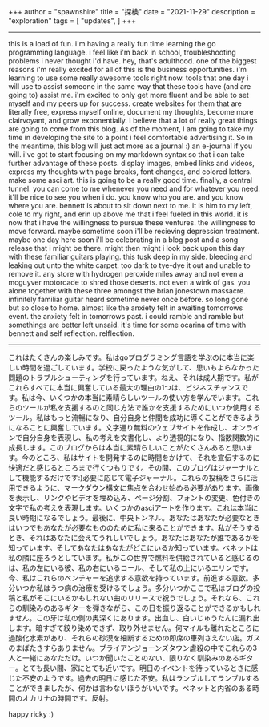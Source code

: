 +++
author = "spawnshire"
title = "探検"
date = "2021-11-29"
description = "exploration"
tags = [
    "updates",
]
+++
***
this is a load of fun. i'm having a really fun time learning the go programming language. i feel like i'm back in school, troubleshooting problems i never thought i'd have. hey, that's adulthood. one of the biggest reasons i'm really excited for all of this is the business opportunities. i'm learning to use some really awesome tools right now. tools that one day i will use to assist someone in the same way that these tools have (and are going to) assist me. i'm excited to only get more fluent and be able to set myself and my peers up for success. create websites for them that are literally free, express myself online, document my thoughts, become more clairvoyant, and grow exponentially. I believe that a lot of really great things are going to come from this blog. As of the moment, I am going to take my time in developing the site to a point i feel comfortable advertising it. So in the meantime, this blog will just act more as a journal :) an e-journal if you will. i've got to start focusing on my markdown syntax so that i can take further advantage of these posts. display images, embed links and videos, express my thoughts with page breaks, font changes, and colored letters. make some asci art. this is going to be a really good time. finally, a central tunnel. you can come to me whenever you need and for whatever you need. it'll be nice to see you when i do. you know who you are. and you know where you are. bennett is about to sit down next to me. it is him to my left, cole to my right, and erin up above me that i feel fueled in this world. it is now that i have the willingness to pursue these ventures. the willingness to move forward. maybe sometime soon i'll be recieving depression treatment. maybe one day here soon i'll be celebrating in a blog post and a song release that i might be there. might then might i look back upon this day with these familiar guitars playing. this tusk deep in my side. bleeding and leaking out unto the white carpet. too dark to tye-dye it out and unable to remove it. any store with hydrogen peroxide miles away and not even a mcguyver motorcade to shred those deserts. not even a wink of gas. you alone together with these three amongst the brian jonestown massacre. infinitely familiar guitar heard sometime never once before. so long gone but so close to home. almost like the anxiety felt in awaiting tomorrows event. the anxiety felt in tomorrows past. i could ramble and ramble but somethings are better left unsaid. it's time for some ocarina of time with bennett and self reflection. relflection.
***
これはたくさんの楽しみです。私はgoプログラミング言語を学ぶのに本当に楽しい時間を過ごしています。学校に戻ったような気がして、思いもよらなかった問題のトラブルシューティングを行っています。ねえ、それは成人期です。私がこれらすべてに本当に興奮している最大の理由の1つは、ビジネスチャンスです。私は今、いくつかの本当に素晴らしいツールの使い方を学んでいます。これらのツールが私を支援するのと同じ方法で誰かを支援するためにいつか使用するツール。私はもっ​​と流暢になり、自分自身と仲間を成功に導くことができるようになることに興奮しています。文字通り無料のウェブサイトを作成し、オンラインで自分自身を表現し、私の考えを文書化し、より透視的になり、指数関数的に成長します。このブログからは本当に素晴らしいことがたくさんあると思います。今のところ、私はサイトを開発するのに時間をかけて、それを宣伝するのに快適だと感じるところまで行くつもりです。その間、このブログはジャーナルとして機能するだけです:)必要に応じて電子ジャーナル。これらの投稿をさらに活用できるように、マークダウン構文に焦点を合わせ始める必要があります。画像を表示し、リンクやビデオを埋め込み、ページ分割、フォントの変更、色付きの文字で私の考えを表現します。いくつかのasciアートを作ります。これは本当に良い時期になるでしょう。最後に、中央トンネル。あなたはあなたが必要なときはいつでもあなたが必要なもののために私に来ることができます。私がそうするとき、それはあなたに会えてうれしいでしょう。あなたはあなたが誰であるかを知っています。そしてあなたはあなたがどこにいるか知っています。ベネットは私の隣に座ろうとしています。私がこの世界で燃料を供給されていると感じるのは、私の左にいる彼、私の右にいるコール、そして私の上にいるエリンです。今、私はこれらのベンチャーを追求する意欲を持っています。前進する意欲。多分いつか私はうつ病の治療を受けるでしょう。多分いつかここで私はブログの投稿と私がそこにいるかもしれない曲のリリースで祝うでしょう。それなら、これらの馴染みのあるギターを弾きながら、この日を振り返ることができるかもしれません。この牙は私の側の奥深くにあります。出血し、白いじゅうたんに漏れ出します。暗すぎて絞り染めできず、取り外せません。何マイルも離れたところに過酸化水素があり、それらの砂漠を細断するための即席の車列さえない店。ガスのまばたきすらありません。ブライアンジョーンズタウン虐殺の中でこれらの3人と一緒にあなただけ。いつか聞いたことのない、限りなく馴染みのあるギター。とても長い間、家にとても近いです。明日のイベントを待っているときに感じた不安のようです。過去の明日に感じた不安。私はランブルしてランブルすることができましたが、何かは言わないほうがいいです。ベネットと内省のある時間のオカリナの時間です。反射。


happy ricky :)